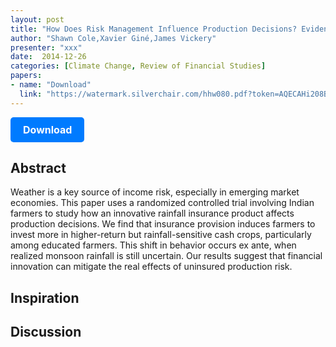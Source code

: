 ```yaml
---
layout: post
title: "How Does Risk Management Influence Production Decisions? Evidence from a Field Experiment"
author: "Shawn Cole,Xavier Giné,James Vickery"
presenter: "xxx"
date:  2014-12-26
categories: [Climate Change, Review of Financial Studies]
papers:
- name: "Download"
  link: "https://watermark.silverchair.com/hhw080.pdf?token=AQECAHi208BE49Ooan9kkhW_Ercy7Dm3ZL_9Cf3qfKAc485ysgAAA3kwggN1BgkqhkiG9w0BBwagggNmMIIDYgIBADCCA1sGCSqGSIb3DQEHATAeBglghkgBZQMEAS4wEQQMLcTZnDBQCLUroCVIAgEQgIIDLNoK9x1-w6udHMyrcSaYsmvhZd9fNzdF43-_E9Yh0eNEbin7Yr5lxuygUPnJkkiKAn9FJtbra7WSyR5WC_vXMJaoZ3lHMzJvx4pU4yznoPJ9VOR2t1ed_1ipOD_Q0aP2cuwk9vkcZ_cx7dx5vrdFYlatBzv9PJfg87G4sHvswwGTEmE0RsGJ7X5nBYT9GjnHdJ-vLXOpENORkGw7vUwJcNr7T1vVvT7nAonhNwWEuXZP490ZiQKxtxSYOQp2xwhBGp_qidf-45bJ3doF4upBUdUd52g-ipWGFDJ5d60c2CqfmtAjJONdiK7R6eON_PVx6ZAwp7C5JkzXkbjKfNvzw0ifY6ISi1nBqzSEIvTbPCR-6UoU08DYaluJsG0ql5jrWlSTedIpHgp3x3y0wwg-lamY-_9Nf3B88Lfz58TFdfok-NSX2XDrL_jgkBnoSg3kdU9ePSRkrQV3xRlUWFMUrFPA3zxQvU99yLry7V8EaFVtwLKFBV5jYsCCBHDkCqQblZiEmwEjPt6mdbS-CABi4gtJNjwhFfihaCR4mbPFyX-QnZMS-0zZJlwJ8Htwm6acFb-ORr9EGoKcQpDXbyRuthMheildc8v6ba2I2bombV78RGObFGULwx0md-AMuX2EvU-VER6lx1KbNggFNjHgBDfomGcrAMdHVKMf_M7Ntz3Zd1-8pyqz2tRDQpMLLtavyKUk6lG6-NvOzzvqehWDxRSJ0MzD3Fvmcak3o9a8AdmR9-SXbHF_GBYdd-TAYYQE5rvO3qG56lUpTb0F3ALwbA4UDJlgsfZ8Y4-aVZ-GYG_D5JaJgOQuiW1B0lpKG_v5fZEM-xryjrL792EB9zCis8EHkPM_nMadAfVZu8kLw3sRGbuZY6TGt7Vgb-zk_XF5smWVFxetwcdXuvPZficlJ12ffz2RitexQWlMzXgc4wPzZ5OpoxI-xEoAXRcMv4P4h60P7b4Uerm40rnN6JXzh8niG423KbR_sxqPxVyAs9jF2UQ0OVDaLb8XAZ-oJBN_CHSV2e4CEEm5O1heRUpvWm8iJx0_tNA29hmmhk_XMbbi-hJB1SktBn-eB-vr"
---
```



<p>
  <a href="https://watermark.silverchair.com/hhw080.pdf?token=AQECAHi208BE49Ooan9kkhW_Ercy7Dm3ZL_9Cf3qfKAc485ysgAAA3kwggN1BgkqhkiG9w0BBwagggNmMIIDYgIBADCCA1sGCSqGSIb3DQEHATAeBglghkgBZQMEAS4wEQQMLcTZnDBQCLUroCVIAgEQgIIDLNoK9x1-w6udHMyrcSaYsmvhZd9fNzdF43-_E9Yh0eNEbin7Yr5lxuygUPnJkkiKAn9FJtbra7WSyR5WC_vXMJaoZ3lHMzJvx4pU4yznoPJ9VOR2t1ed_1ipOD_Q0aP2cuwk9vkcZ_cx7dx5vrdFYlatBzv9PJfg87G4sHvswwGTEmE0RsGJ7X5nBYT9GjnHdJ-vLXOpENORkGw7vUwJcNr7T1vVvT7nAonhNwWEuXZP490ZiQKxtxSYOQp2xwhBGp_qidf-45bJ3doF4upBUdUd52g-ipWGFDJ5d60c2CqfmtAjJONdiK7R6eON_PVx6ZAwp7C5JkzXkbjKfNvzw0ifY6ISi1nBqzSEIvTbPCR-6UoU08DYaluJsG0ql5jrWlSTedIpHgp3x3y0wwg-lamY-_9Nf3B88Lfz58TFdfok-NSX2XDrL_jgkBnoSg3kdU9ePSRkrQV3xRlUWFMUrFPA3zxQvU99yLry7V8EaFVtwLKFBV5jYsCCBHDkCqQblZiEmwEjPt6mdbS-CABi4gtJNjwhFfihaCR4mbPFyX-QnZMS-0zZJlwJ8Htwm6acFb-ORr9EGoKcQpDXbyRuthMheildc8v6ba2I2bombV78RGObFGULwx0md-AMuX2EvU-VER6lx1KbNggFNjHgBDfomGcrAMdHVKMf_M7Ntz3Zd1-8pyqz2tRDQpMLLtavyKUk6lG6-NvOzzvqehWDxRSJ0MzD3Fvmcak3o9a8AdmR9-SXbHF_GBYdd-TAYYQE5rvO3qG56lUpTb0F3ALwbA4UDJlgsfZ8Y4-aVZ-GYG_D5JaJgOQuiW1B0lpKG_v5fZEM-xryjrL792EB9zCis8EHkPM_nMadAfVZu8kLw3sRGbuZY6TGt7Vgb-zk_XF5smWVFxetwcdXuvPZficlJ12ffz2RitexQWlMzXgc4wPzZ5OpoxI-xEoAXRcMv4P4h60P7b4Uerm40rnN6JXzh8niG423KbR_sxqPxVyAs9jF2UQ0OVDaLb8XAZ-oJBN_CHSV2e4CEEm5O1heRUpvWm8iJx0_tNA29hmmhk_XMbbi-hJB1SktBn-eB-vr" class="button">
    Download
  </a>
</p>

<style>
  .button {
    display: inline-block;
    padding: 10px 20px;
    background-color: #007bff;
    color: #fff;
    text-decoration: none;
    border-radius: 5px;
    font-size: 16px;
    font-weight: bold;
  }
</style>

## Abstract
Weather is a key source of income risk, especially in emerging market economies. This paper uses a randomized controlled trial involving Indian farmers to study how an innovative rainfall insurance product affects production decisions. We find that insurance provision induces farmers to invest more in higher-return but rainfall-sensitive cash crops, particularly among educated farmers. This shift in behavior occurs ex ante, when realized monsoon rainfall is still uncertain. Our results suggest that financial innovation can mitigate the real effects of uninsured production risk.
## Inspiration




## Discussion

